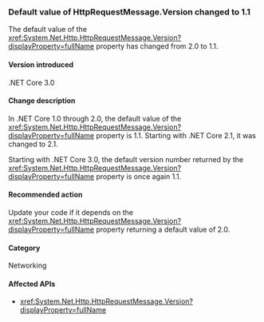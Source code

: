 ﻿### Default value of HttpRequestMessage.Version changed to 1.1 

The default value of the <xref:System.Net.Http.HttpRequestMessage.Version?displayProperty=fullName> property has changed from 2.0 to 1.1.

#### Version introduced

.NET Core 3.0

#### Change description

In .NET Core 1.0 through 2.0, the default value of the <xref:System.Net.Http.HttpRequestMessage.Version?displayProperty=fullName> property is 1.1. Starting with .NET Core 2.1, it was changed to 2.1. 

Starting with .NET Core 3.0, the default version number returned by the <xref:System.Net.Http.HttpRequestMessage.Version?displayProperty=fullName> property is once again 1.1.
 
#### Recommended action

Update your code if it depends on the <xref:System.Net.Http.HttpRequestMessage.Version?displayProperty=fullName> property returning a default value of 2.0.

#### Category

Networking

#### Affected APIs

- <xref:System.Net.Http.HttpRequestMessage.Version?displayProperty=fullName>

<!--
a def
### Affected APIs

- `P:System.Net.Http.HttpRequestMessage.Version`

-- >


